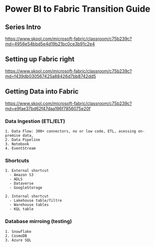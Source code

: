 # Power BI to Fabric Transition Guide

## Series Intro
https://www.skool.com/microsoft-fabric/classroom/c75b239c?md=4956e54bbd5e4d19b21bc0ce3b91c2e4

## Setting up Fabric right
https://www.skool.com/microsoft-fabric/classroom/c75b239c?md=f439db030567425a88426d7bb8742dd5

## Getting Data into Fabric
https://www.skool.com/microsoft-fabric/classroom/c75b239c?md=e9fae37bd62f47daa196f7856075e20f

### **Data Ingestion (ETL/ELT)**
    1. Data Flow: 300+ connectors, no or low code, ETL, acessing on-premise data, 
    2. Data Pipeline
    3. Notebook
    4. EventStream

### **Shortcuts**
    1. External shortcut
      - Amazon S3
      - ADLS
      - Dataverse
      - GoogleStorage
    
    2. Internal shortcut
      - Lakehouse table/filtre
      - Warehouse tables
      - KQL table
    
### **Database mirroing** (testing)
    1. Snowflake
    2. CosmoDB
    3. Azure SQL

### 
